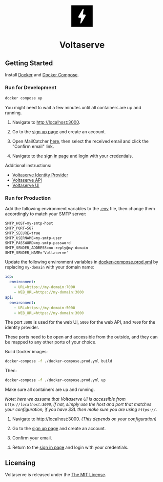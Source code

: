 <!-- markdownlint-disable MD033 MD041 -->
<p align="center">
  <img height="70" src="assets/brand.svg"/>
  <h1 align="center">Voltaserve</h1>
</p>

## Getting Started

Install [Docker](https://docs.docker.com/get-docker) and [Docker Compose](https://docs.docker.com/compose/install).

### Run for Development

```sh
docker compose up
```

You might need to wait a few minutes until all containers are up and running.

1. Navigate to [http://localhost:3000](http://localhost:3000).

2. Go to the [sign up page](http://localhost:3000/sign-up) and create an account.

3. Open MailCatcher [here](http://localhost:1080), then select the received email and click the "Confirm email" link.

4. Navigate to the [sign in page](http://localhost:3000/sign-in) and login with your credentials.

Additional instructions:

- [Voltaserve Identity Provider](idp/README.md)
- [Voltaserve API](api/README.md)
- [Voltaserve UI](ui/README.md)

### Run for Production

Add the following environment variables to the [.env](./.env) file, then change them accordingly to match your SMTP server:

```properties
SMTP_HOST=my-smtp-host
SMTP_PORT=587
SMTP_SECURE=true
SMTP_USERNAME=my-smtp-user
SMTP_PASSWORD=my-smtp-password
SMTP_SENDER_ADDRESS=no-reply@my-domain
SMTP_SENDER_NAME='Voltaserve'
```

Update the following environment variables in [docker-compose.prod.yml](./docker-compose.prod.yml) by replacing `my-domain` with your domain name:

```yaml
idp:
  environment:
    - URL=https://my-domain:7000
    - WEB_URL=https://my-domain:3000
api:
  environment:
    - URL=https://my-domain:5000
    - WEB_URL=https://my-domain:3000
```

The port `3000` is used for the web UI, `5000` for the web API, and `7000` for the identity provider.

These ports need to be open and accessible from the outside, and they can be mapped to any other ports of your choice.

Build Docker images:

```sh
docker-compose -f ./docker-compose.prod.yml build
```

Then:

```sh
docker-compose -f ./docker-compose.prod.yml up
```

Make sure all containers are up and running.

_Note: here we assume that Voltaserve UI is accessible from `http://localhost:3000`, if not, simply use the host and port that matches your configuration, if you have SSL then make sure you are using `https://`._

1. Navigate to [http://localhost:3000](http://localhost:3000). _(This depends on your configuration)_

2. Go to the [sign up page](http://localhost:3000/sign-up) and create an account.

3. Confirm your email.

4. Return to the [sign in page](http://localhost:3000/sign-in) and login with your credentials.

## Licensing

Voltaserve is released under the [The MIT License](./LICENSE).

